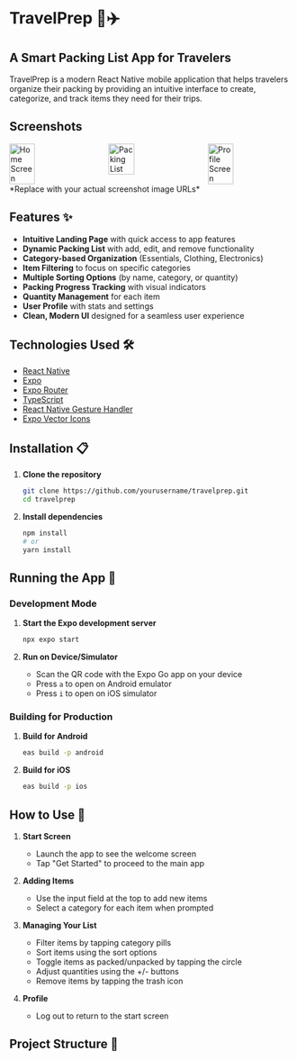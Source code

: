 # TravelPrep 🧳✈️
## A Smart Packing List App for Travelers

TravelPrep is a modern React Native mobile application that helps travelers organize their packing by providing an intuitive interface to create, categorize, and track items they need for their trips.

## Screenshots

<div style="display: flex; justify-content: space-between;">
  <img src="https://i.imgur.com/placeholder1.png" width="30%" alt="Home Screen" />
  <img src="https://i.imgur.com/placeholder2.png" width="30%" alt="Packing List" />
  <img src="https://i.imgur.com/placeholder3.png" width="30%" alt="Profile Screen" />
</div>
*Replace with your actual screenshot image URLs*

## Features ✨

- **Intuitive Landing Page** with quick access to app features
- **Dynamic Packing List** with add, edit, and remove functionality
- **Category-based Organization** (Essentials, Clothing, Electronics)
- **Item Filtering** to focus on specific categories
- **Multiple Sorting Options** (by name, category, or quantity)
- **Packing Progress Tracking** with visual indicators
- **Quantity Management** for each item
- **User Profile** with stats and settings
- **Clean, Modern UI** designed for a seamless user experience

## Technologies Used 🛠️

- [React Native](https://reactnative.dev/)
- [Expo](https://expo.dev/)
- [Expo Router](https://docs.expo.dev/router/introduction/)
- [TypeScript](https://www.typescriptlang.org/)
- [React Native Gesture Handler](https://docs.swmansion.com/react-native-gesture-handler/)
- [Expo Vector Icons](https://docs.expo.dev/guides/icons/)

## Installation 📋

1. **Clone the repository**
   ```bash
   git clone https://github.com/yourusername/travelprep.git
   cd travelprep
   ```

2. **Install dependencies**
   ```bash
   npm install
   # or
   yarn install
   ```

## Running the App 🚀

### Development Mode

1. **Start the Expo development server**
   ```bash
   npx expo start
   ```

2. **Run on Device/Simulator**
   - Scan the QR code with the Expo Go app on your device
   - Press `a` to open on Android emulator
   - Press `i` to open on iOS simulator

### Building for Production

1. **Build for Android**
   ```bash
   eas build -p android
   ```

2. **Build for iOS**
   ```bash
   eas build -p ios
   ```

## How to Use 📱

1. **Start Screen**
   - Launch the app to see the welcome screen
   - Tap "Get Started" to proceed to the main app

2. **Adding Items**
   - Use the input field at the top to add new items
   - Select a category for each item when prompted

3. **Managing Your List**
   - Filter items by tapping category pills
   - Sort items using the sort options
   - Toggle items as packed/unpacked by tapping the circle
   - Adjust quantities using the +/- buttons
   - Remove items by tapping the trash icon

4. **Profile**
   - Log out to return to the start screen

## Project Structure 📁

